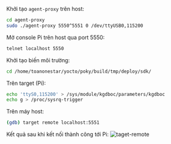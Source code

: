 Khởi tạo `agent-proxy` trên host:
```bash
cd agent-proxy
sudo ./agent-proxy 5550^5551 0 /dev/ttyUSB0,115200
```

Mở console Pi trên host qua port 5550:
```bash
telnet localhost 5550
```

Khởi tạo biến môi trường:
```bash
cd /home/toanonestar/yocto/poky/build/tmp/deploy/sdk/

```

Trên target (Pi):

```bash
echo 'ttyS0,115200' > /sys/module/kgdboc/parameters/kgdboc
echo g > /proc/sysrq-trigger
```

Trên máy host:
```bash
(gdb) target remote localhost:5551
```

Kết quả sau khi kết nối thành công tới Pi:
![taget-remote](https://toanonestar.github.io/KGDB-note/image-scp/target-remote.png)

